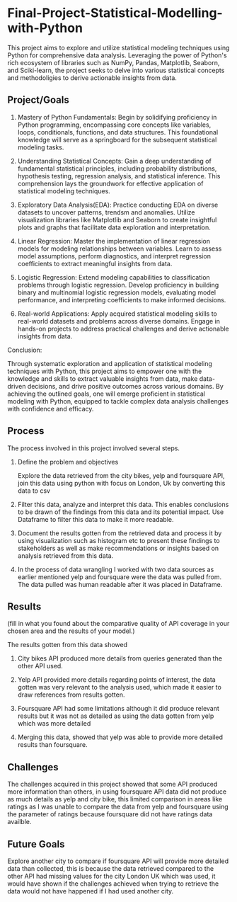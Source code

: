 # Final-Project-Statistical-Modelling-with-Python

This project aims to explore and utilize statistical modeling techniques using Python for comprehensive data analysis. Leveraging the power of Python's
rich ecosystem of libraries such as NumPy, Pandas, Matplotlib, Seaborn, and Sciki-learn, the project seeks to delve into various statistical concepts
and methodoligies to derive actionable insights from data.

## Project/Goals

1. Mastery of Python Fundamentals: Begin by solidifying proficiency in Python programming, encompassing core concepts like variables, loops, conditionals,
   functions, and data structures. This foundational knowledge will serve as a springboard for the subsequent statistical modeling tasks.

2. Understanding Statistical Concepts: Gain a deep understanding of fundamental statistical principles, including probability distributions, hypothesis testing,
   regression analysis, and statistical inference. This comprehension lays the groundwork for effective application of statistical modeling techniques.

3. Exploratory Data Analysis(EDA): Practice conducting EDA on diverse datasets to uncover patterns, trendsm and anomalies. Utilize visualization libraries
   like Matplotlib and Seaborn to create insightful plots and graphs that facilitate data exploration and interpretation.

4. Linear Regression: Master the implementation of linear regression models for modeling relationships between variables. Learn to assess model assumptions,
   perform diagnostics, and interpret regression coefficients to extract meaningful insights from data.

5. Logistic Regression: Extend modeling capabilities to classification problems through logistic regression. Develop proficiency in building binary and
   multinomial logistic regression models, evaluating model performance, and interpreting coefficients to make informed decisions.

6. Real-world Applications: Apply acquired statistical modeling skills to real-world datasets and problems across diverse domains.
   Engage in hands-on projects to address practical challenges and derive actionable insights from data.
   
Conclusion:

Through systematic exploration and application of statistical modeling techniques with Python, this project aims to empower one with the knowledge and 
skills to extract valuable insights from data, make data-driven decisions, and drive positive outcomes across various domains.
By achieving the outlined goals, one will emerge proficient in statistical modeling with Python, equipped to tackle complex data analysis challenges with confidence and efficacy.

## Process

The process involved in this project involved several steps.

1. Define the problem and objectives

   Explore the data retrieved from the city bikes, yelp and foursquare API, join this data using python with focus on        London, Uk by converting this data to csv

2. Filter this data, analyze and interpret this data. This enables conclusions to be drawn of the findings from this data and its potential impact. Use Dataframe to filter this data to make it more readable.
  
3. Document the results gotten from the retrieved data and process it by using visualization such as histogram etc to        present these findings to stakeholders as well as make recommendations or insights based on analysis retrieved from 
   this data.

4. In the process of data wrangling I worked with two data sources as earlier mentioned yelp and foursquare were the data was pulled from. The data pulled was human readable after it was placed in Dataframe.


## Results
(fill in what you found about the comparative quality of API coverage in your chosen area and the results of your model.)



The results gotten from this data showed

1. City bikes API produced more details from queries generated than the other API used.
   
2. Yelp  API provided more details regarding points of interest, the data gotten was very relevant to the analysis used, which made it easier to draw references from results gotten.

   
3. Foursquare API had some limitations although it did produce relevant results but it was not as detailed as using the data gotten from yelp which was more detailed


4. Merging this data, showed that yelp was able to provide more detailed results than foursquare.



## Challenges 



The challenges acquired in this project showed that some API produced more information than others, in using foursquare API data did not produce as much details as yelp and city bike, this limited comparison in areas like ratings as I was unable to compare the data from yelp and foursquare using the parameter of ratings because foursquare did not have ratings data availble.

## Future Goals



Explore another city to compare if foursquare API will provide more detailed data than collected, this is because the data retrieved compared to the other API had missing values for the city London UK which was used, it would have shown if the challenges achieved when trying to retrieve the data would not have happened if I had used another city.
